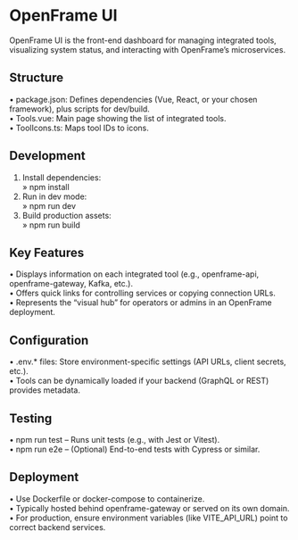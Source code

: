 # OpenFrame UI

OpenFrame UI is the front-end dashboard for managing integrated tools, visualizing system status, and interacting with OpenFrame’s microservices.

## Structure
• package.json: Defines dependencies (Vue, React, or your chosen framework), plus scripts for dev/build.  
• Tools.vue: Main page showing the list of integrated tools.  
• ToolIcons.ts: Maps tool IDs to icons.  

## Development
1. Install dependencies:  
   » npm install  
2. Run in dev mode:  
   » npm run dev  
3. Build production assets:  
   » npm run build  

## Key Features
• Displays information on each integrated tool (e.g., openframe-api, openframe-gateway, Kafka, etc.).  
• Offers quick links for controlling services or copying connection URLs.  
• Represents the “visual hub” for operators or admins in an OpenFrame deployment.

## Configuration
• .env.* files: Store environment-specific settings (API URLs, client secrets, etc.).  
• Tools can be dynamically loaded if your backend (GraphQL or REST) provides metadata.

## Testing
• npm run test – Runs unit tests (e.g., with Jest or Vitest).  
• npm run e2e – (Optional) End-to-end tests with Cypress or similar.

## Deployment
• Use Dockerfile or docker-compose to containerize.  
• Typically hosted behind openframe-gateway or served on its own domain.  
• For production, ensure environment variables (like VITE_API_URL) point to correct backend services.
